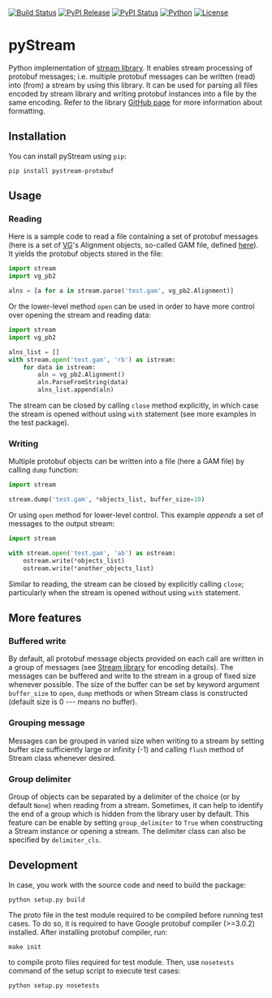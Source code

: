 [![Build Status](https://img.shields.io/travis/cartoonist/pystream-protobuf.svg?style=flat-square)](https://travis-ci.org/cartoonist/pystream-protobuf)
[![PyPI Release](https://img.shields.io/pypi/v/pystream-protobuf.svg?style=flat-square)](https://pypi.python.org/pypi/pystream-protobuf)
[![PyPI Status](https://img.shields.io/pypi/status/pystream-protobuf.svg?style=flat-square)](https://pypi.python.org/pypi/pystream-protobuf)
[![Python](https://img.shields.io/pypi/pyversions/pystream-protobuf.svg?style=flat-square)](https://www.python.org/download/releases/3.0/)
[![License](https://img.shields.io/pypi/l/pystream-protobuf.svg?style=flat-square)](https://github.com/cartoonist/pystream-protobuf/blob/master/LICENSE)

# pyStream
Python implementation of [stream library](https://github.com/vgteam/stream). It
enables stream processing of protobuf messages; i.e. multiple protobuf messages
can be written (read) into (from) a stream by using this library.  It can be
used for parsing all files encoded by stream library and writing protobuf
instances into a file by the same encoding. Refer to the library
[GitHub page](https://github.com/vgteam/stream) for more information about
formatting.

## Installation
You can install pyStream using `pip`:

    pip install pystream-protobuf

## Usage

### Reading
Here is a sample code to read a file containing a set of protobuf messages (here
is a set of [VG](https://github.com/vgteam/vg)'s Alignment objects, so-called
GAM file, defined [here](https://github.com/vgteam/vg/blob/master/src/vg.proto)).
It yields the protobuf objects stored in the file:

```python
import stream
import vg_pb2

alns = [a for a in stream.parse('test.gam', vg_pb2.Alignment)]
```

Or the lower-level method `open` can be used in order to have more control over
opening the stream and reading data:

```python
import stream
import vg_pb2

alns_list = []
with stream.open('test.gam', 'rb') as istream:
    for data in istream:
        aln = vg_pb2.Alignment()
        aln.ParseFromString(data)
        alns_list.append(aln)
```

The stream can be closed by calling `close` method explicitly, in which case the
stream is opened without using `with` statement (see more examples in the test
package).

### Writing
Multiple protobuf objects can be written into a file (here a GAM file) by
calling `dump` function:

```python
import stream

stream.dump('test.gam', *objects_list, buffer_size=10)
```

Or using `open` method for lower-level control. This example *appends* a set of
messages to the output stream:

```python
import stream

with stream.open('test.gam', 'ab') as ostream:
    ostream.write(*objects_list)
    ostream.write(*another_objects_list)
```

Similar to reading, the stream can be closed by explicitly calling `close`;
particularly when the stream is opened without using `with` statement.

## More features

### Buffered write
By default, all protobuf message objects provided on each call are written in a
group of messages (see [Stream library](https://github.com/vgteam/stream) for
encoding details). The messages can be buffered and write to the stream in a
group of fixed size whenever possible. The size of the buffer can be set by
keyword argument `buffer_size` to `open`, `dump` methods or when Stream class is
constructed (default size is 0 --- means no buffer).

### Grouping message
Messages can be grouped in varied size when writing to a stream by setting
buffer size sufficiently large or infinity (-1) and calling `flush` method
of Stream class whenever desired.

### Group delimiter
Group of objects can be separated by a delimiter of the choice (or by default
`None`) when reading from a stream. Sometimes, it can help to identify the end
of a group which is hidden from the library user by default. This feature can be
enable by setting `group_delimiter` to `True` when constructing a Stream
instance or opening a stream. The delimiter class can also be specified by
`delimiter_cls`.

## Development
In case, you work with the source code and need to build the package:

    python setup.py build

The proto file in the test module required to be compiled before running test
cases. To do so, it is required to have Google protobuf compiler (>=3.0.2)
installed. After installing protobuf compiler, run:

    make init

to compile proto files required for test module. Then, use `nosetests` command
of the setup script to execute test cases:

    python setup.py nosetests

